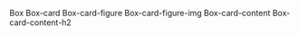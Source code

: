 Box
    Box-card
        Box-card-figure
            Box-card-figure-img
        Box-card-content
            Box-card-content-h2